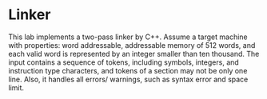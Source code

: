 # Linker
This lab implements a two-pass linker by C++. Assume a target machine with properties: word addressable, addressable memory of 512 words, and each valid word is represented by an integer smaller than ten thousand. The input contains a sequence of tokens, including symbols, integers, and instruction type characters, and tokens of a section may not be only one line. Also, it handles all errors/ warnings, such as syntax error and space limit.
